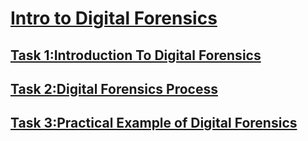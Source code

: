 <h1><ins>Intro to Digital Forensics</ins></h1>
<h2><ins>Task 1:Introduction To Digital Forensics</ins></h2>
<h2><ins>Task 2:Digital Forensics Process</ins></h2>
<h2><ins>Task 3:Practical Example of Digital Forensics</ins></h2>
